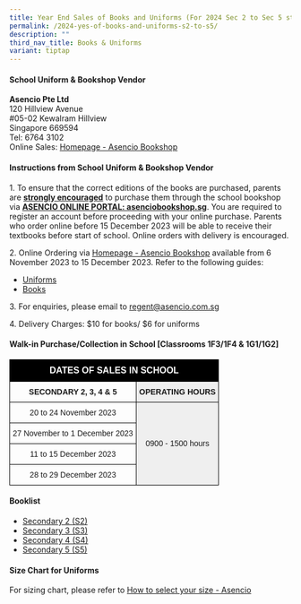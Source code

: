 ```yaml
---
title: Year End Sales of Books and Uniforms (For 2024 Sec 2 to Sec 5 students)
permalink: /2024-yes-of-books-and-uniforms-s2-to-s5/
description: ""
third_nav_title: Books & Uniforms
variant: tiptap
---
```

#### **School Uniform &amp; Bookshop Vendor**

**Asencio Pte Ltd**  
120 Hillview Avenue  
#05-02 Kewalram Hillview  
Singapore 669594  
Tel: 6764 3102  
Online Sales: [Homepage - Asencio Bookshop](https://asenciobookshop.sg/)

#### **Instructions from School Uniform &amp; Bookshop Vendor**

1\. To ensure that the correct editions of the books are purchased, parents are <b><u>strongly encouraged</u></b> to purchase them through the school bookshop via <b><u>ASENCIO ONLINE PORTAL: asenciobookshop.sg</u></b>. You are required to register an account before proceeding with your  online purchase. Parents who order online before 15 December 2023 will be able to receive their textbooks before start of school. Online orders with delivery is encouraged.  

2\. Online Ordering via [Homepage - Asencio Bookshop](https://asenciobookshop.sg/) available from 6 November 2023 to 15 December 2023.  Refer to the following guides:

* [Uniforms](/files/uniforms%20online%20guide.pdf)
* [Books](/files/textbooks%20online%20guide.pdf)

3\. For enquiries, please email to [regent@asencio.com.sg](mailto:regent@asencio.com.sg)

4\. Delivery Charges: $10 for books/ $6 for uniforms

#### **Walk-in Purchase/Collection in School [Classrooms 1F3/1F4 &amp; 1G1/1G2]**
  
<style type="text/css">
.tg  {border-collapse:collapse;border-spacing:0;}
.tg td{border-color:black;border-style:solid;border-width:1px;font-family:Arial, sans-serif;font-size:14px;
  overflow:hidden;padding:10px 5px;word-break:normal;}
.tg th{border-color:black;border-style:solid;border-width:1px;font-family:Arial, sans-serif;font-size:14px;
  font-weight:normal;overflow:hidden;padding:10px 5px;word-break:normal;}
.tg .tg-gfnm{background-color:#efefef;border-color:#000000;text-align:center;vertical-align:middle}
.tg .tg-hspo{background-color:#000000;font-size:medium;text-align:center;vertical-align:middle}
.tg .tg-xwyw{border-color:#000000;text-align:center;vertical-align:middle}
</style>
<table class="tg">
<thead>
  <tr>
    <th colspan="2" class="tg-hspo"><span style="font-weight:bold;color:#FFF">DATES OF SALES IN SCHOOL</span></th>
  </tr>
</thead>
<tbody>
  <tr>
    <td class="tg-xwyw"><span style="font-weight:bold">SECONDARY 2, 3, 4 &amp; 5</span></td>
    <td class="tg-gfnm"><span style="font-weight:bold">OPERATING HOURS</span></td>
  </tr>
  <tr>
    <td class="tg-xwyw">20 to 24 November 2023</td>
    <td rowspan="4" class="tg-gfnm">0900 - 1500 hours</td>
  </tr>
  <tr>
    <td class="tg-xwyw">27 November to 1 December 2023</td>
  </tr>
  <tr>
    <td class="tg-xwyw">11 to 15 December 2023</td>
  </tr>
  <tr>
    <td class="tg-xwyw">28 to 29 December 2023</td>
  </tr>
</tbody>
</table>

#### **Booklist**

* [Secondary 2 (S2)](/files/S2%20(Booklist)%202024.pdf)
* [Secondary 3 (S3)](/files/S3%20(Booklist)%202024.pdf)
* [Secondary 4 (S4)](/files/S4%20(Booklist)%202024.pdf)
* [Secondary 5 (S5)](/files/S5%20(Booklist)%202024.pdf)

#### **Size Chart for Uniforms**
For sizing chart, please refer to [How to select your size - Asencio](https://asencio.com.sg/how-to-select-your-size/)